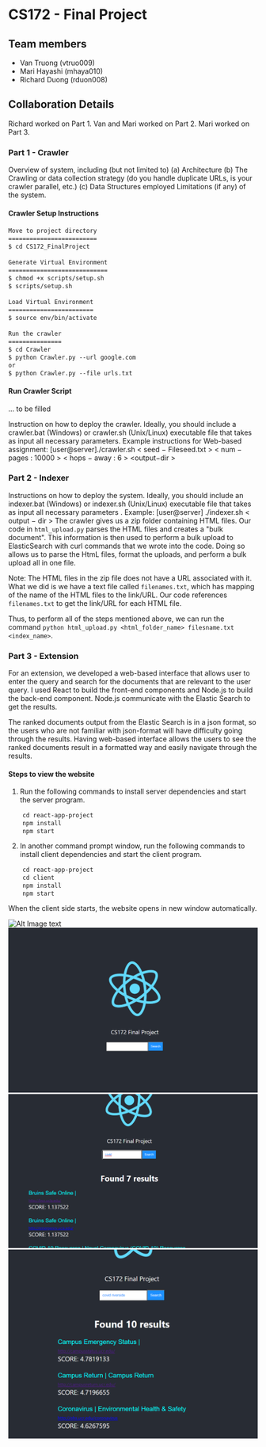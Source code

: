# CS172 - Final Project

## Team members
- Van Truong (vtruo009)
- Mari Hayashi (mhaya010)
- Richard Duong (rduon008)

## Collaboration Details
Richard worked on Part 1.
Van and Mari worked on Part 2.
Mari worked on Part 3.

### Part 1 - Crawler
Overview of system, including (but not limited to)
(a) Architecture
(b) The Crawling or data collection strategy (do you handle duplicate URLs, is your crawler parallel, etc.)
(c) Data Structures employed
Limitations (if any) of the system.

#### Crawler Setup Instructions
```
Move to project directory
=========================
$ cd CS172_FinalProject

Generate Virtual Environment
============================
$ chmod +x scripts/setup.sh
$ scripts/setup.sh

Load Virtual Environment
========================
$ source env/bin/activate

Run the crawler
===============
$ cd Crawler
$ python Crawler.py --url google.com
or
$ python Crawler.py --file urls.txt

```

#### Run Crawler Script
... to be filled



Instruction on how to deploy the crawler. Ideally, you should include a crawler.bat (Windows) or crawler.sh (Unix/Linux) executable file that takes as input all necessary parameters. Example instructions for Web-based assignment: [user@server]./crawler.sh < seed − Fileseed.txt > < num − pages : 10000 > < hops − away : 6 > <output−dir >

### Part 2 - Indexer
Instructions on how to deploy the system. Ideally, you should include an indexer.bat (Windows) or indexer.sh (Unix/Linux) executable file that takes as input all necessary parameters .  Example: [user@server] ./indexer.sh < output − dir >
The crawler gives us a zip folder containing HTML files. Our code in ```html_upload.py``` parses the HTML files and creates a "bulk document". This information is then used to perform a bulk upload to ElasticSearch with curl commands that we wrote into the code. Doing so allows us to parse the HtmL files, format the uploads, and perform a bulk upload all in one file.

Note: The HTML files in the zip file does not have a URL associated with it. What we did is we have a text file called ```filenames.txt```, which has mapping of the name of the HTML files to the link/URL. Our code references ```filenames.txt``` to get the link/URL for each HTML file.

Thus, to perform all of the steps mentioned above, we can run the command ```python html_upload.py <html_folder_name> filesname.txt <index_name>```.

### Part 3 - Extension
For an extension, we developed a web-based interface that allows user to enter the query and search for the documents that are relevant to the user query. I used React  to build the front-end components and Node.js to build the back-end component. Node.js communicate with the Elastic Search to get the results.

The ranked documents output from the Elastic Search is in a json format, so the users who are not familiar with json-format will have difficulty going through the results. Having web-based interface allows the users to see the ranked documents result in a formatted way and easily navigate through the results.

#### Steps to view  the website

1. Run the following commands to install server dependencies and start the server program.
```
    cd react-app-project
    npm install
    npm start
```

2. In another command prompt window, run the following commands to install client dependencies and start the client program.

```
    cd react-app-project
    cd client
    npm install
    npm start
```
When the client side starts, the website opens in new window automatically.

![Alt Image text](/images/1.gif)
![Alt Image text](/images/1.png?raw=true)
![Alt Image text](/images/2.png?raw=true)
![Alt Image text](/images/3.png?raw=true)
